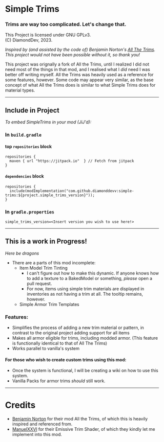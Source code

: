 # Simple Trims
### Trims are way too complicated. Let's change that.

This Project is licensed under GNU GPLv3.\
(C) DiamondDev, 2023.

_Inspired by (and assisted by the code of) Benjamin Norton's [All The Trims](https://github.com/benjamin-norton/AllTheTrims). This project would not have been possible without it, so thank you!_

This project was orignally a fork of All the Trims, until I realized I did not need most of the things in that mod, and I realised
what I _did_ need I was better off writing myself. All the Trims was heavily used as a reference for some features, however. Some code
may appear very similar, as the base concept of what All the Trims does is similar to what Simple Trims does for material types.

---

## Include in Project
_To embed SimpleTrims in your mod (JiJ'd):_

### In `build.gradle`
#### top `repositories` block
```
repositories {
  maven { url "https://jitpack.io"  } // Fetch from jitpack
}
```
#### `dependencies` block
```
repositories {
  include(modImplementation("com.github.diamonddevv:simple-trims:${project.simple_trims_version}"));
}
```
### In `gradle.properties`
```
simple_trims_version=<Insert version you wish to use here!>
```

---

## **This is a work in Progress!**
_Here be dragons_
- There are a parts of this mod incomplete:
  - Item Model Trim Tinting 
    - I can't figure out how to make this dynamic. If anyone knows how to add a texture to a BakedModel or something, _please_ open a pull request.
    - For now, items using simple trim materials are displayed in inventories as not having a trim at all. The tooltip remains, however.
  - Simple Armor Trim Templates

### Features:
- Simplifies the process of adding a new trim material or pattern, in contrast to the original project adding support for all items
- Makes all armor eligible for trims, including modded armor. (This feature is functionally identical to that of All The Trims)
- Works parallel to vanilla's system

#### For those who wish to create custom trims using this mod:
- Once the system is functional, I will be creating a wiki on how to use this system.
- Vanilla Packs for armor trims _should_ still work.

---

# Credits
- [Benjamin Norton](https://github.com/Benjamin-Norton) for their mod All the Trims, of which this is heavily inspired and referenced from.
- [ManuelXXVI](https://github.com/ManuelXXVI) for their Emissive Trim Shader, of which they kindly let me implement into this mod.